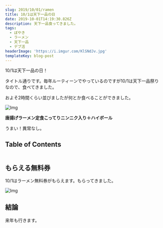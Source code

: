 ```yaml
---
slug: 2019/10/01/ramen
title: 10/1は天下一品の日
date: 2019-10-01T14:19:30.826Z
description: 天下一品食ってきました。
tags:
  - ぼやき
  - ラーメン
  - 天下一品
  - デブ活
headerImage: 'https://i.imgur.com/KlSNdJv.jpg'
templateKey: blog-post
---
```

10/1は天下一品の日！

タイトル通りです。毎年ルーティーンでやっているのですが10/1は天下一品祭りなので、食べてきました。

およそ2時間くらい並びましたが何とか食べることができました。

![Img](https://i.imgur.com/KlSNdJv.jpg)

**唐揚げラーメン定食こってりニンニク入り＋ハイボール**

うまい！異常なし。

## Table of Contents

```toc

```

## もらえる無料券

10/1はラーメン無料券がもらえます。もらってきました。

![Img](https://i.imgur.com/dWCY2vN.jpg)

## 結論

来年も行きます。
